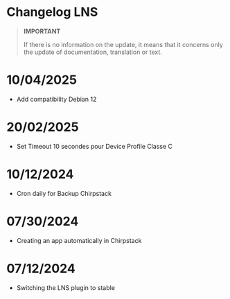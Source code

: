 # Changelog LNS

>**IMPORTANT**
>
>If there is no information on the update, it means that it concerns only the update of documentation, translation or text.

# 10/04/2025

- Add compatibility Debian 12

# 20/02/2025

- Set Timeout 10 secondes pour Device Profile Classe C

# 10/12/2024

- Cron daily for Backup Chirpstack

# 07/30/2024

- Creating an app automatically in Chirpstack

# 07/12/2024

- Switching the LNS plugin to stable